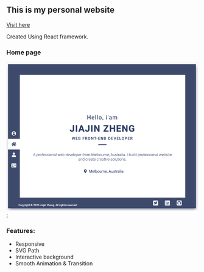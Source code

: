## This is my personal website
[Visit here](jiajinzheng.com)

Created Using React framework.


### Home page

![Home page](README_img/home.png);

### Features:
- Responsive
- SVG Path
- Interactive background
- Smooth Animation & Transition
